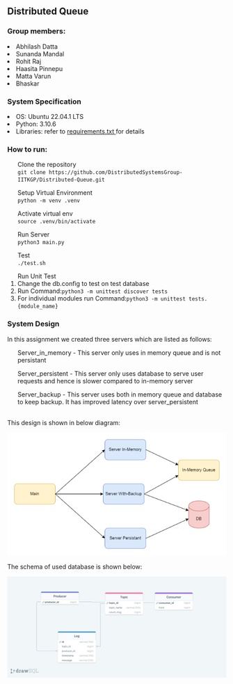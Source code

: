 <h2>Distributed Queue</h2>

<h3>Group members:</h3>

<li>Abhilash Datta</li>
<li>Sunanda Mandal</li>
<li>Rohit Raj</li>
<li>Haasita Pinnepu</li>
<li>Matta Varun</li>
<li>Bhaskar</li>

<h3>System Specification</h3>
<li>OS: Ubuntu 22.04.1 LTS</li> 
<li>Python: 3.10.6<l/i> 
<li>Libraries: refer to <a href="https://github.com/DistributedSystemsGroup-IITKGP/Distributed-Queue/blob/main/requirements.txt"> requirements.txt </a> for details</li> 

<h3>How to run:</h3>
<ol>Clone the repository
	<br>
	<code>git clone https://github.com/DistributedSystemsGroup-IITKGP/Distributed-Queue.git</code></ol>
<ol>Setup Virtual Environment
	<br>
    <code>python -m venv .venv</code></ol>
<ol>Activate virtual env
	<br>
	<code>source .venv/bin/activate</code></ol>
<ol>Run Server
	<br>
	<code>python3 main.py</code></ol>
<ol>Test
	<br>
	<code>./test.sh</code></ol>
<ol>Run Unit Test
	<br>
	<li>Change the db.config to test on test database</li>
	<li>Run Command:<code>python3 -m unittest discover tests</code></li>
	<li>For individual modules run Command:<code>python3 -m unittest tests.{module_name}</code></li>
	</ol>

<h3>System Design</h3>
In this assignment we created three servers which are listed as follows:
<ol> Server_in_memory - This server only uses in memory queue and is not persistant</ol>
<ol> Server_persistent - This server only uses database to serve user requests and hence is slower compared to in-memory server</ol>
<ol> Server_backup - This server uses both in memory queue and database to keep backup. It has improved latency over server_persistent</ol>
<br>
This design is shown in below diagram:

![System Design](SystemDesign.png)

The schema of used database is shown below:

![Database Schema](db_schema.png)